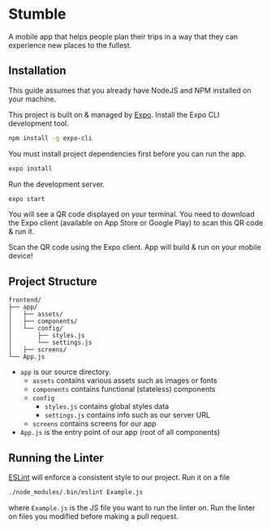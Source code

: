 # Stumble

A mobile app that helps people plan their trips in a way that they can experience new places to the fullest.

## Installation

This guide assumes that you already have NodeJS and NPM installed on your machine.

This project is built on & managed by [Expo](https://expo.io/). Install the Expo CLI development tool.

```bash
npm install -g expo-cli
```

You must install project dependencies first before you can run the app.

```bash
expo install
```

Run the development server.

```bash
expo start
```

You will see a QR code displayed on your terminal. You need to download
the Expo client (available on App Store or Google Play) to scan this QR code & run it.

Scan the QR code using the Expo client. App will build & run on your mobile device!

## Project Structure

```
frontend/
├── app/
│   ├── assets/
│   ├── components/
│   └── config/
│       ├── styles.js
│       └── settings.js
│   ├── screens/
└── App.js
```

- `app` is our source directory.
  - `assets` contains various assets such as images or fonts
  - `components` contains functional (stateless) components
  - `config`
    - `styles.js` contains global styles data
    - `settings.js` contains info such as our server URL
  - `screens` contains screens for our app
- `App.js` is the entry point of our app (root of all components)

## Running the Linter

[ESLint](https://eslint.org/) will enforce a consistent style to our project. Run it on a file

```bash
./node_modules/.bin/eslint Example.js
```

where `Example.js` is the JS file you want to run the linter on. Run the linter on files you modified before
making a pull request.